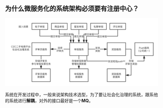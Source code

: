 ## 为什么微服务化的系统架构必须要有注册中心？

![社会化治理平台架构设计](%E4%B8%89%E3%80%81%E4%B8%BA%E4%BB%80%E4%B9%88%E5%BE%AE%E6%9C%8D%E5%8A%A1%E5%8C%96%E7%9A%84%E7%B3%BB%E7%BB%9F%E6%9E%B6%E6%9E%84%E5%BF%85%E9%A1%BB%E8%A6%81%E6%9C%89%E6%B3%A8%E5%86%8C%E4%B8%AD%E5%BF%83/%E7%A4%BE%E4%BC%9A%E5%8C%96%E6%B2%BB%E7%90%86%E5%B9%B3%E5%8F%B0%E6%9E%B6%E6%9E%84%E8%AE%BE%E8%AE%A1-7199456.png)

系统在开发过程中，一般来说架构技术选型，为了要让社会化治理的系统，跟系他的系统进行**解耦**，对外的接口最好是一个**MQ**。

